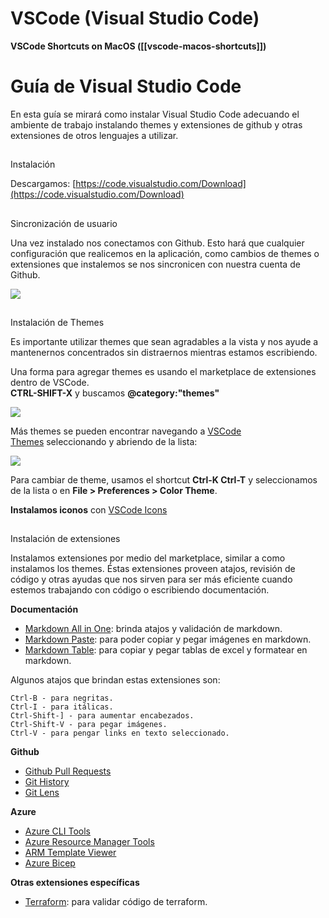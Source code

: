 # VSCode (Visual Studio Code)

**VSCode Shortcuts on MacOS ([[vscode-macos-shortcuts]])**

# Guía de Visual Studio Code

En esta guía se mirará como instalar Visual Studio Code adecuando el ambiente de trabajo instalando themes y extensiones de github y otras extensiones de otros lenguajes a utilizar.

## 

Instalación

Descargamos: [https://code.visualstudio.com/Download](https://code.visualstudio.com/Download)

## 

Sincronización de usuario

Una vez instalado nos conectamos con Github. Esto hará que cualquier configuración que realicemos en la aplicación, como cambios de themes o extensiones que instalemos se nos sincronicen con nuestra cuenta de Github.

![](app://c07be25181efa18d824815118cb8ae528d00/C:/Users/dfv78/OneDrive/Documentos/Obsidian/cloud-cheat-sheet/images/github-login.png?1699748131192)

## 

Instalación de Themes

Es importante utilizar themes que sean agradables a la vista y nos ayude a mantenernos concentrados sin distraernos mientras estamos escribiendo.

Una forma para agregar themes es usando el marketplace de extensiones dentro de VSCode.  
**CTRL-SHIFT-X** y buscamos **@category:"themes"**

![](app://c07be25181efa18d824815118cb8ae528d00/C:/Users/dfv78/OneDrive/Documentos/Obsidian/cloud-cheat-sheet/images/extension-marketplace.png?1699748130719)

Más themes se pueden encontrar navegando a [VSCode Themes](https://vscodethemes.com/) seleccionando y abriendo de la lista:

![](app://c07be25181efa18d824815118cb8ae528d00/C:/Users/dfv78/OneDrive/Documentos/Obsidian/cloud-cheat-sheet/images/vscodethemes.png.png?1699748131611)

Para cambiar de theme, usamos el shortcut **Ctrl-K Ctrl-T** y seleccionamos de la lista o en **File > Preferences > Color Theme**.

**Instalamos iconos** con [VSCode Icons](https://marketplace.visualstudio.com/items?itemName=vscode-icons-team.vscode-icons)

## 

Instalación de extensiones

Instalamos extensiones por medio del marketplace, similar a como instalamos los themes. Éstas extensiones proveen atajos, revisión de código y otras ayudas que nos sirven para ser más eficiente cuando estemos trabajando con código o escribiendo documentación.

**Documentación**

- [Markdown All in One](https://marketplace.visualstudio.com/items?itemName=yzhang.markdown-all-in-one): brinda atajos y validación de markdown.
- [Markdown Paste](https://marketplace.visualstudio.com/items?itemName=telesoho.vscode-markdown-paste-image): para poder copiar y pegar imágenes en markdown.
- [Markdown Table](https://marketplace.visualstudio.com/items?itemName=TakumiI.markdowntable): para copiar y pegar tablas de excel y formatear en markdown.

Algunos atajos que brindan estas extensiones son:

```
Ctrl-B - para negritas.
Ctrl-I - para itálicas.
Ctrl-Shift-] - para aumentar encabezados.
Ctrl-Shift-V - para pegar imágenes.
Ctrl-V - para pengar links en texto seleccionado.
```

**Github**

- [Github Pull Requests](https://marketplace.visualstudio.com/items?itemName=GitHub.vscode-pull-request-github)
- [Git History](https://marketplace.visualstudio.com/items?itemName=donjayamanne.githistory)
- [Git Lens](https://marketplace.visualstudio.com/items?itemName=eamodio.gitlens)

**Azure**

- [Azure CLI Tools](https://marketplace.visualstudio.com/items?itemName=ms-vscode.azurecli)
- [Azure Resource Manager Tools](https://marketplace.visualstudio.com/items?itemName=msazurermtools.azurerm-vscode-tools)
- [ARM Template Viewer](https://marketplace.visualstudio.com/items?itemName=bencoleman.armview)
- [Azure Bicep](app://obsidian.md/index.html)

**Otras extensiones específicas**

- [Terraform](https://marketplace.visualstudio.com/items?itemName=HashiCorp.terraform): para validar código de terraform.